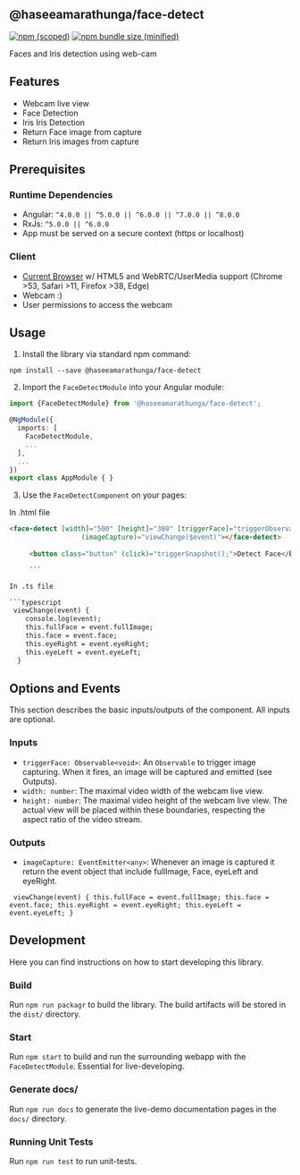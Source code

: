 ## @haseeamarathunga/face-detect

[![npm (scoped)](https://img.shields.io/npm/v/@bamblehorse/tiny.svg)](https://www.npmjs.com/package/@haseeamarathunga/face-detect)
[![npm bundle size (minified)](https://img.shields.io/bundlephobia/min/@bamblehorse/tiny.svg)](https://www.npmjs.com/package/@haseeamarathunga/face-detect)

Faces and Iris detection using web-cam

## Features
* Webcam live view
* Face Detection
* Iris Iris Detection
* Return Face image from capture
* Return Iris images from capture


## Prerequisites

### Runtime Dependencies
* Angular: `^4.0.0 || ^5.0.0 || ^6.0.0 || ^7.0.0 || ^8.0.0`
* RxJs: `^5.0.0 || ^6.0.0`
* App must be served on a secure context (https or localhost)

### Client
* [Current Browser](https://developer.mozilla.org/en-US/docs/Web/API/MediaDevices/getUserMedia#Browser_compatibility) w/ HTML5 and WebRTC/UserMedia support (Chrome >53, Safari >11, Firefox >38, Edge)
* Webcam :)
* User permissions to access the webcam

## Usage
1) Install the library via standard npm command:

`npm install --save @haseeamarathunga/face-detect`

2) Import the `FaceDetectModule` into your Angular module:

```typescript
import {FaceDetectModule} from '@haseeamarathunga/face-detect';

@NgModule({
  imports: [
    FaceDetectModule,
    ...
  ],
  ...
})
export class AppModule { }
```

3) Use the `FaceDetectComponent` on your pages:

In .html file

```html
<face-detect [width]="500" [height]="380" [triggerFace]="triggerObservable"
                  (imageCapture)="viewChange($event)"></face-detect>
                  
     <button class="button" (click)="triggerSnapshot();">Detect Face</button>

     ```

In .ts file

```typescript
 viewChange(event) {
    console.log(event);
    this.fullFace = event.fullImage;
    this.face = event.face;
    this.eyeRight = event.eyeRight;
    this.eyeLeft = event.eyeLeft;
  }
  ```
## Options and Events
This section describes the basic inputs/outputs of the component. All inputs are optional.
### Inputs
* `triggerFace: Observable<void>`: An `Observable` to trigger image capturing. When it fires, an image will be captured and emitted (see Outputs).
* `width: number`: The maximal video width of the webcam live view.
* `height: number`: The maximal video height of the webcam live view. The actual view will be placed within these boundaries, respecting the aspect ratio of the video stream.

### Outputs
* `imageCapture: EventEmitter<any>`: Whenever an image is captured it return the event object that include fullImage, Face, eyeLeft and eyeRight.

` 
viewChange(event) {
     this.fullFace = event.fullImage;
     this.face = event.face;
     this.eyeRight = event.eyeRight;
     this.eyeLeft = event.eyeLeft;
  }
`

## Development
Here you can find instructions on how to start developing this library.

### Build
Run `npm run packagr` to build the library. The build artifacts will be stored in the `dist/` directory.

### Start
Run `npm start` to build and run the surrounding webapp with the `FaceDetectModule`. Essential for live-developing.

### Generate docs/
Run `npm run docs` to generate the live-demo documentation pages in the `docs/` directory.

### Running Unit Tests
Run `npm run test` to run unit-tests.
